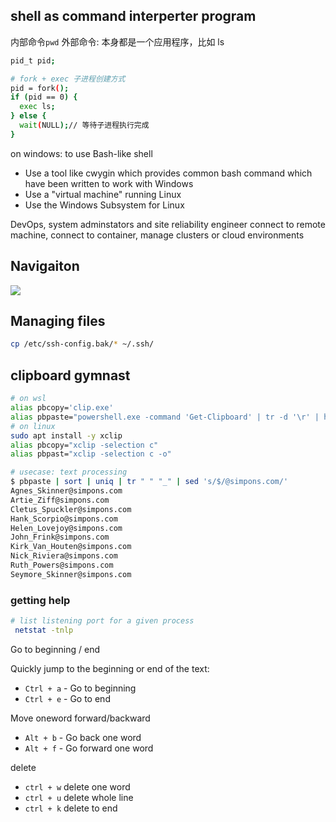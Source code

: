 ## shell as command interperter program

内部命令`pwd`
外部命令: 本身都是一个应用程序，比如 ls

```sh
pid_t pid;

# fork + exec 子进程创建方式
pid = fork();
if (pid == 0) {
  exec ls;
} else {
  wait(NULL);// 等待子进程执行完成
}
```



on windows:
to use Bash-like shell
- Use a tool like cwygin which provides common bash command which have been written to work with Windows
- Use a "virtual machine" running Linux
- Use the Windows Subsystem for Linux




DevOps, system adminstators and site reliability engineer
connect to remote machine, connect to container, manage clusters or cloud environments

## Navigaiton


![](oss/pushd-popd-stack.png)


## Managing files

```sh
cp /etc/ssh-config.bak/* ~/.ssh/

```


## clipboard gymnast


```sh
# on wsl
alias pbcopy='clip.exe'
alias pbpaste="powershell.exe -command 'Get-Clipboard' | tr -d '\r' | head -n -1"
# on linux
sudo apt install -y xclip
alias pbcopy="xclip -selection c"
alias pbpast="xclip -selection c -o"
```


```sh
# usecase: text processing
$ pbpaste | sort | uniq | tr " " "_" | sed 's/$/@simpons.com/'
Agnes_Skinner@simpons.com
Artie_Ziff@simpons.com
Cletus_Spuckler@simpons.com
Hank_Scorpio@simpons.com
Helen_Lovejoy@simpons.com
John_Frink@simpons.com
Kirk_Van_Houten@simpons.com
Nick_Riviera@simpons.com
Ruth_Powers@simpons.com
Seymore_Skinner@simpons.com
```


### getting help


```sh
# list listening port for a given process
 netstat -tnlp

```


Go to beginning / end

Quickly jump to the beginning or end of the text:

- `Ctrl + a` - Go to beginning
- `Ctrl + e` - Go to end

Move oneword forward/backward

- `Alt + b` - Go back one word
- `Alt + f` - Go forward one word

delete 
- `ctrl + w` delete one word
- `ctrl + u` delete whole line
- `ctrl + k` delete to end